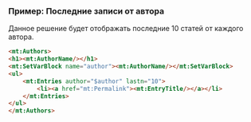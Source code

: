 ### Пример: Последние записи от автора

Данное решение будет отображать последние 10 статей от каждого автора.

```html
<mt:Authors>
<h1><mt:AuthorName/></h1>
<mt:SetVarBlock name="author"><mt:AuthorName/></mt:SetVarBlock>
<ul>
    <mt:Entries author="$author" lastn="10">
        <li><a href="mt:Permalink"><mt:EntryTitle/></a></li>
    </mt:Entries>
</ul>
</mt:Authors>
```